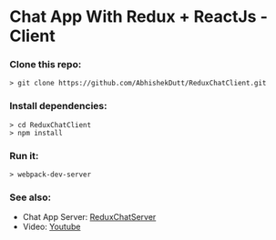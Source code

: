 # Chat App With Redux + ReactJs - Client

### Clone this repo:
```
> git clone https://github.com/AbhishekDutt/ReduxChatClient.git
```

### Install dependencies:
```
> cd ReduxChatClient
> npm install
```

### Run it:
```
> webpack-dev-server
```

### See also:
 - Chat App Server: [ReduxChatServer](https://github.com/AbhishekDutt/ReduxChatServer)
 - Video: [Youtube](https://youtu.be/PTw4XcOwHRQ)

